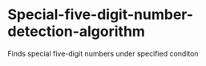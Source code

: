 # Special-five-digit-number-detection-algorithm
Finds special five-digit numbers under specified conditon
